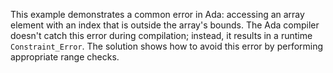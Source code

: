 This example demonstrates a common error in Ada: accessing an array element with an index that is outside the array's bounds.  The Ada compiler doesn't catch this error during compilation; instead, it results in a runtime `Constraint_Error`. The solution shows how to avoid this error by performing appropriate range checks.